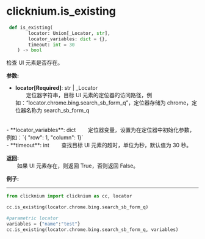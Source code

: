 
# clicknium.is_existing

```python
 def is_existing(
        locator: Union[_Locator, str],
        locator_variables: dict = {},
        timeout: int = 30
    ) -> bool 
 ```

检查 UI 元素是否存在。

**参数:**  
- **locator[Required]**: str | _Locator   
        &emsp;&emsp;定位器字符串，目标 UI 元素的定位器的访问路径，例如：“locator.chrome.bing.search_sb_form_q”，定位器存储为 chrome，定位器名称为 search_sb_form_q
<br/>
- **locator_variables**: dict  
        &emsp;&emsp;定位器变量，设置为在定位器中初始化参数，例如：`{ "row": 1,  "column": 1}`
<br/>
- **timeout**: int  
         &emsp;&emsp;查找目标 UI 元素的超时，单位为秒，默认值为 30 秒。
<br/>

**返回:**  
     &emsp;如果 UI 元素存在，则返回 True，否则返回 False。

**例子:**
***
```python
from clicknium import clicknium as cc, locator

cc.is_existing(locator.chrome.bing.search_sb_form_q)

#parametric locator
variables = {"name":"test"}
cc.is_existing(locator.chrome.bing.search_sb_form_q, variables)
```